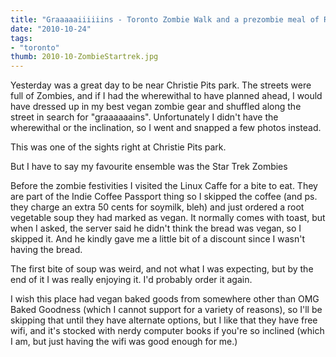 ```yaml
---
title: "Graaaaaiiiiiins - Toronto Zombie Walk and a prezombie meal of Root Vegetable Soup from Linux Cafe"
date: "2010-10-24"
tags:
- "toronto"
thumb: 2010-10-ZombieStartrek.jpg
---
```


Yesterday was a great day to be near Christie Pits park. The streets were full of Zombies, and if I had the wherewithal to have planned ahead, I would have dressed up in my best vegan zombie gear and shuffled along the street in search for "graaaaaains". Unfortunately I didn't have the wherewithal or the inclination, so I went and snapped a few photos instead.

This was one of the sights right at Christie Pits park.

But I have to say my favourite ensemble was the Star Trek Zombies

Before the zombie festivities I visited the Linux Caffe for a bite to eat. They are part of the Indie Coffee Passport thing so I skipped the coffee (and ps. they charge an extra 50 cents for soymilk, bleh) and just ordered a root vegetable soup they had marked as vegan. It normally comes with toast, but when I asked, the server said he didn't think the bread was vegan, so I skipped it. And he kindly gave me a little bit of a discount since I wasn't having the bread.

The first bite of soup was weird, and not what I was expecting, but by the end of it I was really enjoying it. I'd probably order it again.

I wish this place had vegan baked goods from somewhere other than OMG Baked Goodness (which I cannot support for a variety of reasons), so I'll be skipping that until they have alternate options, but I like that they have free wifi, and it's stocked with nerdy computer books if you're so inclined (which I am, but just having the wifi was good enough for me.)
